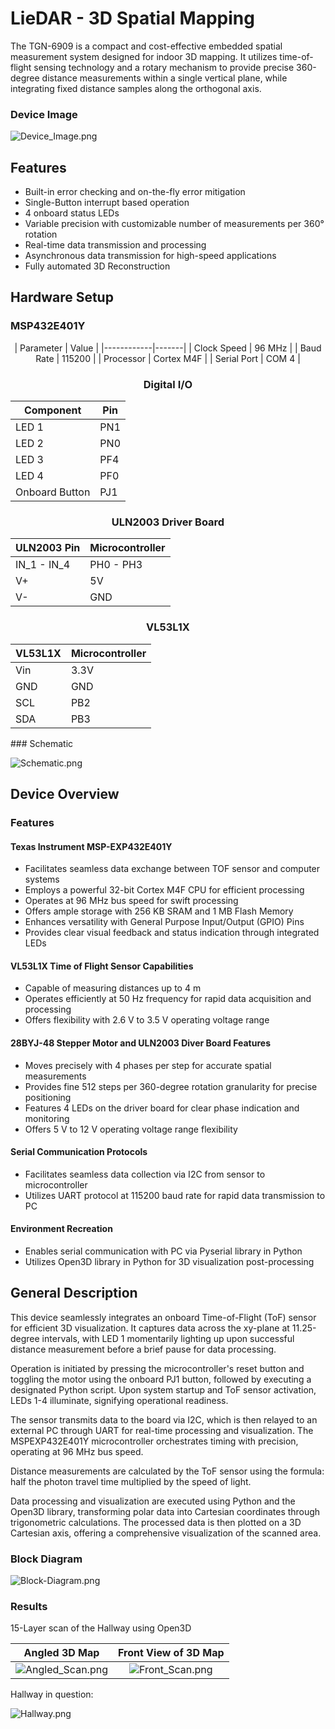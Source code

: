 # LieDAR - 3D Spatial Mapping

The TGN-6909 is a compact and cost-effective embedded spatial measurement system designed for indoor 3D mapping. It utilizes time-of-flight sensing technology and a rotary mechanism to provide precise 360-degree distance measurements within a single vertical plane, while integrating fixed distance samples along the orthogonal axis.

### Device Image

![Device_Image.png](https://github.com/Tirth-Nagar/LieDAR-3D-Spatial-Mapping/blob/2830078ba3c2d4bd4af3525be7b3637d44c96efa/Assets/Product.jpg)

## Features

- Built-in error checking and on-the-fly error mitigation
- Single-Button interrupt based operation
- 4 onboard status LEDs
- Variable precision with customizable number of measurements per 360° rotation
- Real-time data transmission and processing
- Asynchronous data transmission for high-speed applications
- Fully automated 3D Reconstruction

## Hardware Setup

### MSP432E401Y
<center>
| Parameter | Value |
|------------|-------|
| Clock Speed | 96 MHz |
| Baud Rate | 115200 |
| Processor | Cortex M4F |
| Serial Port | COM 4 |

### Digital I/O

| Component | Pin |
|------------|-----|
| LED 1 | PN1 |
| LED 2 | PN0 |
| LED 3 | PF4 |
| LED 4 | PF0 |
| Onboard Button | PJ1 |

### ULN2003 Driver Board

| ULN2003 Pin | Microcontroller |
|--------------|-----------------|
| IN_1 - IN_4 | PH0 - PH3 |
| V+ | 5V |
| V- | GND |

### VL53L1X

| VL53L1X | Microcontroller |
|----------|-----------------|
| Vin | 3.3V |
| GND | GND |
| SCL | PB2 |
| SDA | PB3 |
</center>
### Schematic

![Schematic.png](https://github.com/Tirth-Nagar/LieDAR-3D-Spatial-Mapping/blob/2830078ba3c2d4bd4af3525be7b3637d44c96efa/Assets/Schematic.png)

## Device Overview

### Features

#### Texas Instrument MSP-EXP432E401Y
- Facilitates seamless data exchange between TOF sensor and computer systems
- Employs a powerful 32-bit Cortex M4F CPU for efficient processing
- Operates at 96 MHz bus speed for swift processing
- Offers ample storage with 256 KB SRAM and 1 MB Flash Memory
- Enhances versatility with General Purpose Input/Output (GPIO) Pins
- Provides clear visual feedback and status indication through integrated LEDs

#### VL53L1X Time of Flight Sensor Capabilities
- Capable of measuring distances up to 4 m
- Operates efficiently at 50 Hz frequency for rapid data acquisition and processing
- Offers flexibility with 2.6 V to 3.5 V operating voltage range

#### 28BYJ-48 Stepper Motor and ULN2003 Diver Board Features
- Moves precisely with 4 phases per step for accurate spatial measurements
- Provides fine 512 steps per 360-degree rotation granularity for precise positioning
- Features 4 LEDs on the driver board for clear phase indication and monitoring
- Offers 5 V to 12 V operating voltage range flexibility

#### Serial Communication Protocols
- Facilitates seamless data collection via I2C from sensor to microcontroller
- Utilizes UART protocol at 115200 baud rate for rapid data transmission to PC

#### Environment Recreation
- Enables serial communication with PC via Pyserial library in Python
- Utilizes Open3D library in Python for 3D visualization post-processing

## General Description

This device seamlessly integrates an onboard Time-of-Flight (ToF) sensor for efficient 3D visualization. It captures data across the xy-plane at 11.25-degree intervals, with LED 1 momentarily lighting up upon successful distance measurement before a brief pause for data processing.

Operation is initiated by pressing the microcontroller's reset button and toggling the motor using the onboard PJ1 button, followed by executing a designated Python script. Upon system startup and ToF sensor activation, LEDs 1-4 illuminate, signifying operational readiness.

The sensor transmits data to the board via I2C, which is then relayed to an external PC through UART for real-time processing and visualization. The MSPEXP432E401Y microcontroller orchestrates timing with precision, operating at 96 MHz bus speed.

Distance measurements are calculated by the ToF sensor using the formula: half the photon travel time multiplied by the speed of light.

Data processing and visualization are executed using Python and the Open3D library, transforming polar data into Cartesian coordinates through trigonometric calculations. The processed data is then plotted on a 3D Cartesian axis, offering a comprehensive visualization of the scanned area.

### Block Diagram

![Block-Diagram.png](https://github.com/Tirth-Nagar/LieDAR-3D-Spatial-Mapping/blob/2830078ba3c2d4bd4af3525be7b3637d44c96efa/Assets/Block%20Diagram.png)

### Results

15-Layer scan of the Hallway using Open3D

Angled 3D Map             |  Front View of 3D Map
:-------------------------:|:-------------------------:
![Angled_Scan.png](https://github.com/Tirth-Nagar/LieDAR-3D-Spatial-Mapping/blob/2830078ba3c2d4bd4af3525be7b3637d44c96efa/Assets/Angled.png)  |  ![Front_Scan.png](https://github.com/Tirth-Nagar/LieDAR-3D-Spatial-Mapping/blob/2830078ba3c2d4bd4af3525be7b3637d44c96efa/Assets/Front.png)
 

Hallway in question:

![Hallway.png](https://github.com/Tirth-Nagar/LieDAR-3D-Spatial-Mapping/blob/2830078ba3c2d4bd4af3525be7b3637d44c96efa/Assets/Hallway.jpg)


